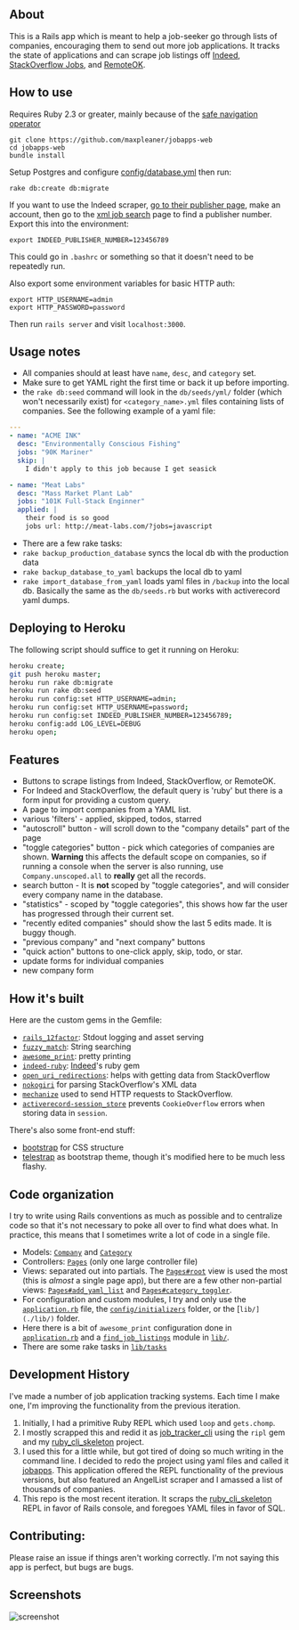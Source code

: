## About

This is a Rails app which is meant to help a job-seeker go through lists of companies, encouraging them to send out more job applications. It tracks the state of applications and can scrape job listings off [Indeed](indeed.com), [StackOverflow Jobs](http://stackoverflow.com/jobs), and [RemoteOK](http://remoteok.io).

## How to use

Requires Ruby 2.3 or greater, mainly because of the [safe navigation operator](https://bugs.ruby-lang.org/issues/11537)

```
git clone https://github.com/maxpleaner/jobapps-web
cd jobapps-web
bundle install
```

Setup Postgres and configure [config/database.yml](config/database.yml) then run:

```
rake db:create db:migrate
```

If you want to use the Indeed scraper, [go to their publisher page](http://www.indeed.com/publisher), make an account, then go to the [xml job search](https://ads.indeed.com/jobroll/xmlfeed) page to find a publisher number. Export this into the environment:

```
export INDEED_PUBLISHER_NUMBER=123456789
```

This could go in `.bashrc` or something so that it doesn't need to be repeatedly run.

Also export some environment variables for basic HTTP auth:

```
export HTTP_USERNAME=admin
export HTTP_PASSWORD=password
```

Then run `rails server` and visit `localhost:3000`.

## Usage notes

- All companies should at least have `name`, `desc`, and `category` set.
- Make sure to get YAML right the first time or back it up before importing.
- the `rake db:seed` command will look in the `db/seeds/yml/` folder (which won't necessarily exist) for `<category_name>.yml` files containing lists of companies. See the following example of a yaml file:
```yml
---
- name: "ACME INK"
  desc: "Environmentally Conscious Fishing"
  jobs: "90K Mariner"
  skip: |
    I didn't apply to this job because I get seasick

- name: "Meat Labs"
  desc: "Mass Market Plant Lab"
  jobs: "101K Full-Stack Enginner"
  applied: |
    their food is so good
    jobs url: http://meat-labs.com/?jobs=javascript
```

- There are a few rake tasks:
- `rake backup_production_database` syncs the local db with the production data
- `rake backup_database_to_yaml` backups the local db to yaml
- `rake import_database_from_yaml` loads yaml files in `/backup` into the local db. Basically the same as the `db/seeds.rb` but works with activerecord yaml dumps.

## Deploying to Heroku

The following script should suffice to get it running on Heroku:

```sh
heroku create;
git push heroku master;
heroku run rake db:migrate
heroku run rake db:seed
heroku run config:set HTTP_USERNAME=admin;
heroku run config:set HTTP_USERNAME=password;
heroku run config:set INDEED_PUBLISHER_NUMBER=123456789;
heroku config:add LOG_LEVEL=DEBUG
heroku open;
```

## Features

- Buttons to scrape listings from Indeed, StackOverflow, or RemoteOK.
- For Indeed and StackOverflow, the default query is 'ruby' but there is a form input for providing a custom query.
- A page to import companies from a YAML list.
- various 'filters' - applied, skipped, todos, starred
- "autoscroll" button - will scroll down to the "company details" part of the page
- "toggle categories" button - pick which categories of companies are shown. **Warning** this affects the default scope on companies, so if running a console when the server is also running, use `Company.unscoped.all` to __really__ get all the records.
- search button - It is __not__ scoped by "toggle categories", and will consider every company name in the database.
- "statistics" - scoped by  "toggle categories", this shows how far the user has progressed through their current set.
- "recently edited companies" should show the last 5 edits made. It is buggy though.
- "previous company" and "next company" buttons
- "quick action" buttons to one-click apply, skip, todo, or star.
- update forms for individual companies
- new company form

## How it's built

Here are the custom gems in the Gemfile:

- [`rails_12factor`](https://github.com/heroku/rails_12factor): Stdout logging and asset serving
- [`fuzzy_match`](https://github.com/seamusabshere/fuzzy_match): String searching
- [`awesome_print`](https://github.com/awesome-print/awesome_print): pretty printing
- [`indeed-ruby`](https://github.com/indeedlabs/indeed-ruby): [Indeed](http://indeed.com)'s ruby gem
- [`open_uri_redirections`](https://github.com/open-uri-redirections/open_uri_redirections): helps with getting data from StackOverflow
- [`nokogiri`](http://www.nokogiri.org/) for parsing StackOverflow's XML data
- [`mechanize`](https://github.com/sparklemotion/mechanize) used to send HTTP requests to StackOverflow.
- [`activerecord-session_store`](https://github.com/rails/activerecord-session_store) prevents `CookieOverflow` errors when storing data in `session`.

There's also some front-end stuff:

- [bootstrap](http://getbootstrap.com) for CSS structure
- [telestrap](https://code.steadman.io/telestrap/) as bootstrap theme, though it's modified here to be much less flashy.

## Code organization

I try to write using Rails conventions as much as possible and to centralize code so that it's not necessary to poke all over to find what does what. In practice, this means that I sometimes write a lot of code in a single file.

- Models: [`Company`](./app/models/company.rb) and [`Category`](./app/models/company.rb)
- Controllers: [`Pages`](./app/controllers/pages_controller) (only one large controller file)
- Views: separated out into partials. The [`Pages#root`](./app/views/pages/root.html.erb) view is used the most (this is _almost_ a single page app), but there are a few other non-partial views: [`Pages#add_yaml_list`](./app/views/pages/add_yaml_list) and [`Pages#category_toggler`](./app/views/pages/category_toggler.html.erb).
- For configuration and custom modules, I try and only use the [`application.rb`](./config/application.rb) file, the [`config/initializers`](./config/initializers/) folder, or the [`lib/](./lib/)` folder.
- Here there is a bit of `awesome_print` configuration done in [`application.rb`](./config/application.rb) and a [`find_job_listings`](./lib/find_job_listings.rb) module in [`lib/`](./lib/).
- There are some rake tasks in [`lib/tasks`](./lib/tasks/)

## Development History

I've made a number of job application tracking systems. Each time I make one, I'm improving the functionality from the previous iteration.

1. Initially, I had a primitive Ruby REPL which used `loop` and `gets.chomp`.
2. I mostly scrapped this and redid it as [job_tracker_cli](https://github.com/maxpleaner/job_tracker_cli) using the `ripl` gem and my [ruby_cli_skeleton](https://github.com/maxpleaner/ruby_cli_skeleton) project.
3. I used this for a little while, but got tired of doing so much writing in the command line. I decided to redo the project using yaml files and called it [jobapps](https://github.com/maxpleaner/jobapps). This application offered the REPL functionality of the previous versions, but also featured an AngelList scraper and I amassed a list of thousands of companies.
4. This repo is the most recent iteration. It scraps the [ruby_cli_skeleton](https://github.com/maxpleaner/ruby_cli_skeleton) REPL in favor of Rails console, and foregoes YAML files in favor of SQL.

## Contributing:

Please raise an issue if things aren't working correctly. I'm not saying this app is perfect, but bugs are bugs.

## Screenshots

![screenshot](/jobapps-screenshot.png)

